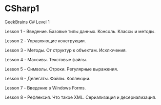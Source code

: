 # CSharp1
GeekBrains C# Level 1

Lesson 1 - Введение. Базовые типы данных. Консоль. Классы и методы.

Lesson 2 - Управляющие конструкции.

Lesson 3 - Методы. От структур к объектам. Исключения.

Lesson 4 - Массивы. Текстовые файлы.

Lesson 5 - Символы. Строки. Регулярные выражения.

Lesson 6 - Делегаты. Файлы. Коллекции.

Lesson 7 - Введение в Windows Forms.

Lesson 8 - Рефлексия. Что такое XML. Сериализация и десериализация.
